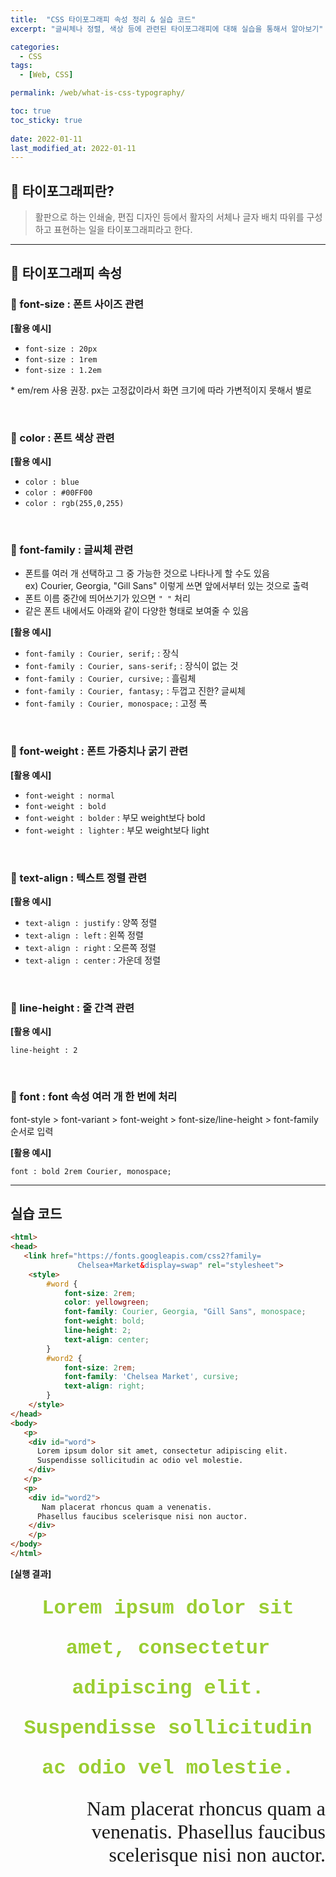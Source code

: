 ```yaml
---
title:  "CSS 타이포그래피 속성 정리 & 실습 코드"
excerpt: "글씨체나 정렬, 색상 등에 관련된 타이포그래피에 대해 실습을 통해서 알아보기"

categories:
  - CSS
tags:
  - [Web, CSS]

permalink: /web/what-is-css-typography/

toc: true
toc_sticky: true
 
date: 2022-01-11
last_modified_at: 2022-01-11
---
```


## 🦥 타이포그래피란?

> 활판으로 하는 인쇄술, 편집 디자인 등에서 활자의 서체나 글자 배치 따위를 구성하고 표현하는 일을 타이포그래피라고 한다.

---

## 🦥 타이포그래피 속성

### 🌴 font-size : 폰트 사이즈 관련

**[활용 예시]**

- `font-size : 20px`
- `font-size : 1rem`
- `font-size : 1.2em`

\* em/rem 사용 권장. px는 고정값이라서 화면 크기에 따라 가변적이지 못해서 별로

<br>

### 🌴 color : 폰트 색상 관련

**[활용 예시]**

- `color : blue`
- `color : #00FF00`
- `color : rgb(255,0,255)`

<br>

### 🌴 font-family : 글씨체 관련

- 폰트를 여러 개 선택하고 그 중 가능한 것으로 나타나게 할 수도 있음<br>
   ex) Courier, Georgia, "Gill Sans" 이렇게 쓰면 앞에서부터 있는 것으로 출력
- 폰트 이름 중간에 띄어쓰기가 있으면 `" "` 처리
- 같은 폰트 내에서도 아래와 같이 다양한 형태로 보여줄 수 있음

**[활용 예시]**

- `font-family : Courier, serif;` : 장식
- `font-family : Courier, sans-serif;` : 장식이 없는 것
- `font-family : Courier, cursive;` : 흘림체
- `font-family : Courier, fantasy;` : 두껍고 진한? 글씨체
- `font-family : Courier, monospace;` : 고정 폭

<br>

### 🌴 font-weight : 폰트 가중치나 굵기 관련

**[활용 예시]**

- `font-weight : normal`
- `font-weight : bold`
- `font-weight : bolder` : 부모 weight보다 bold
- `font-weight : lighter` : 부모 weight보다 light

<br>

### 🌴 text-align : 텍스트 정렬 관련

**[활용 예시]**

- `text-align : justify` : 양쪽 정렬
- `text-align : left` : 왼쪽 정렬
- `text-align : right` : 오른쪽 정렬
- `text-align : center` : 가운데 정렬

<br>

### 🌴 line-height : 줄 간격 관련

**[활용 예시]**

`line-height : 2`

<br>

### 🌴 font : font 속성 여러 개 한 번에 처리

font-style > font-variant > font-weight > font-size/line-height > font-family 순서로 입력

**[활용 예시]**

`font : bold 2rem Courier, monospace;`

---

## 실습 코드

```html
<html>
<head>
   <link href="https://fonts.googleapis.com/css2?family=
               Chelsea+Market&display=swap" rel="stylesheet">
    <style>
        #word {
            font-size: 2rem;
            color: yellowgreen;
            font-family: Courier, Georgia, "Gill Sans", monospace;
            font-weight: bold;
            line-height: 2;
            text-align: center;
        }
        #word2 {
            font-size: 2rem;
            font-family: 'Chelsea Market', cursive;
            text-align: right;
        }
    </style>
</head>
<body>
   <p>
    <div id="word">
      Lorem ipsum dolor sit amet, consectetur adipiscing elit.
      Suspendisse sollicitudin ac odio vel molestie.
    </div>
   </p>
   <p>
    <div id="word2">
       Nam placerat rhoncus quam a venenatis. 
      Phasellus faucibus scelerisque nisi non auctor.
    </div>
    </p>
</body>
</html>
```

**[실행 결과]**

<html>
<head>
   <link href="https://fonts.googleapis.com/css2?family=
               Chelsea+Market&display=swap" rel="stylesheet">
    <style>
        #word {
            font-size: 2rem;
            color: yellowgreen;
            font-family: Courier, Georgia, "Gill Sans", monospace;
            font-weight: bold;
            line-height: 2;
            text-align: center;
        }
        #word2 {
            font-size: 2rem;
            font-family: 'Chelsea Market', cursive;
            text-align: right;
        }
    </style>
</head>
<body>
   <p>
    <div id="word">
      Lorem ipsum dolor sit amet, consectetur adipiscing elit.
      Suspendisse sollicitudin ac odio vel molestie.
    </div>
   </p>
   <p>
    <div id="word2">
       Nam placerat rhoncus quam a venenatis. 
      Phasellus faucibus scelerisque nisi non auctor.
    </div>
    </p>
</body>
</html>